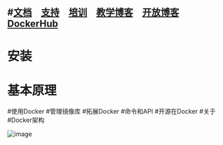 #[文档](https://docs.docker.com/)　[支持](http://www.docker.com/support)　[培训](https://training.docker.com/)　[教学博客](http://blog.docker.com/category/engineering/)　[开放博客](http://blog.docker.com/)　[DockerHub](https://hub.docker.com/)
---
# 安装
# 基本原理
#使用Docker
#管理镜像库
#拓展Docker
#命令和API
#开源在Docker
#关于
#Docker架构




![image](https://docs.docker.com/images/docker-friends.png)
